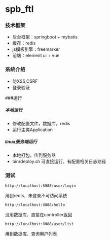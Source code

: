 # spb_ftl
### 技术框架
- 后台框架：springboot + mybatis
- 缓存：redis
- js模板引擎：freemarker
- 前端：element ui + vue

### 系统介绍
- 防XSS,CSRF
- 登录验证

###运行
##### 本地运行

- 修改配置文件，数据库，redis
- 运行主类Application

##### linux服务端运行
- 本地打包，传到服务器
- bin/deploy.sh 可直接运行，有配置相关日志路径

### 测试
```
http://localhost:8088/user/login
```
用到redis，未登录不可访问系统
```
http://localhost:8088/hello
```
没用数据库，直接在controller返回

```
http://localhost:8088/user/list
```
用到数据库，查询用户列表





